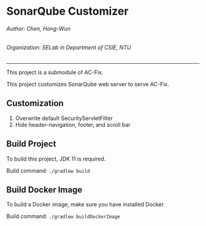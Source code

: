 # SonarQube Customizer

###### Author: Chen, Hong-Wun

###### Organization: SELab in Department of CSIE, NTU

---

This project is a submodule of AC-Fix.

This project customizes SonarQube web server to serve AC-Fix.

## Customization

1. Overwrite default SecurityServletFilter
2. Hide header-navigation, footer, and scroll bar

## Build Project

To build this project, JDK 11 is required.

Build command: ```./gradlew build```

## Build Docker Image

To build a Docker image, make sure you have installed Docker.

Build command: ```./gradlew buildDockerImage```